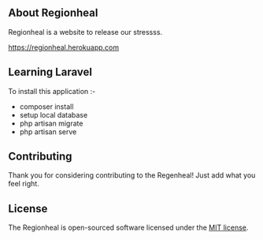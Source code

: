 ## About Regionheal

Regionheal is a website to release our stressss. <p><a href="https://regionheal.herokuapp.com" target="_blank">https://regionheal.herokuapp.com</a></p>

## Learning Laravel

To install this application :-
- composer install  
- setup local database  
- php artisan migrate  
- php artisan serve  

## Contributing

Thank you for considering contributing to the Regenheal! Just add what you feel right.

## License

The Regionheal is open-sourced software licensed under the [MIT license](https://opensource.org/licenses/MIT).
